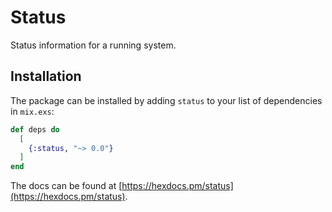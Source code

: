 # Status

Status information for a running system.

## Installation

The package can be installed by adding `status`
to your list of dependencies in `mix.exs`:

```elixir
def deps do
  [
    {:status, "~> 0.0"}
  ]
end
```

The docs can
be found at [https://hexdocs.pm/status](https://hexdocs.pm/status).

